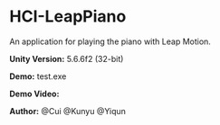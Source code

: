 # HCI-LeapPiano
An application for playing the piano with Leap Motion.



__Unity Version:__ 5.6.6f2 (32-bit)

__Demo:__ test.exe 

__Demo Video:__ 

__Author:__ @Cui @Kunyu @Yiqun
